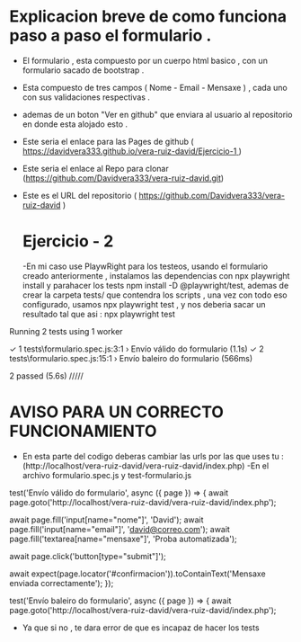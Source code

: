 # Explicacion breve de como funciona paso a paso el formulario .

- El formulario , esta compuesto por un cuerpo html basico , con un formulario sacado de bootstrap .
- Esta compuesto de tres campos ( Nome - Email - Mensaxe ) , cada uno con sus validaciones respectivas .
- ademas de un boton "Ver en github" que enviara al usuario al repositorio en donde esta alojado esto .
- Este seria el enlace para las Pages de github ([ https://davidvera333.github.io/vera-ruiz-david/Ejercicio-1 ](https://davidvera333.github.io/vera-ruiz-david/index.html))
- Este seria el enlace al Repo para clonar (https://github.com/Davidvera333/vera-ruiz-david.git)
- Este es el URL del repositorio ( https://github.com/Davidvera333/vera-ruiz-david )

  # Ejercicio - 2

  -En mi caso use PlaywRight para los testeos, usando el formulario creado anteriormente , instalamos las dependencias con npx playwright install y parahacer los tests npm install -D @playwright/test, ademas de crear la carpeta tests/ que contendra los scripts , una vez con todo eso configurado, usamos npx playwright test , y nos deberia sacar un resultado tal que asi : npx playwright test

Running 2 tests using 1 worker

✓ 1 tests\formulario.spec.js:3:1 › Envío válido do formulario (1.1s)
✓ 2 tests\formulario.spec.js:15:1 › Envío baleiro do formulario (566ms)

2 passed (5.6s)
/////

# AVISO PARA UN CORRECTO FUNCIONAMIENTO

- En esta parte del codigo deberas cambiar las urls por las que uses tu :
  (http://localhost/vera-ruiz-david/vera-ruiz-david/index.php)
  -En el archivo formulario.spec.js y test-formulario.js

test('Envío válido do formulario', async ({ page }) => {
await page.goto('http://localhost/vera-ruiz-david/vera-ruiz-david/index.php');

await page.fill('input[name="nome"]', 'David');
await page.fill('input[name="email"]', 'david@correo.com');
await page.fill('textarea[name="mensaxe"]', 'Proba automatizada');

await page.click('button[type="submit"]');

await expect(page.locator('#confirmacion')).toContainText('Mensaxe enviada correctamente');
});

test('Envío baleiro do formulario', async ({ page }) => {
await page.goto('http://localhost/vera-ruiz-david/vera-ruiz-david/index.php');

- Ya que si no , te dara error de que es incapaz de hacer los tests
